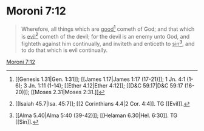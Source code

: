 # Moroni 7:12

> Wherefore, all things which are <u>good</u>[^a] cometh of God; and that which is <u>evil</u>[^b] cometh of the devil; for the devil is an enemy unto God, and fighteth against him continually, and inviteth and enticeth to <u>sin</u>[^c], and to do that which is evil continually.

[Moroni 7:12](https://www.churchofjesuschrist.org/study/scriptures/bofm/moro/7?lang=eng&id=p12#p12)


[^a]: [[Genesis 1.31|Gen. 1:31]]; [[James 1.17|James 1:17 (17-21)]]; 1 Jn. 4:1 (1-6); 3 Jn. 1:11 (1-14); [[Ether 4.12|Ether 4:12]]; [[D&C 59.17|D&C 59:17 (16-20)]]; [[Moses 2.31|Moses 2:31.]]
[^b]: [[Isaiah 45.7|Isa. 45:7]]; [[2 Corinthians 4.4|2 Cor. 4:4]]. TG [[Evil]].
[^c]: [[Alma 5.40|Alma 5:40 (39-42)]]; [[Helaman 6.30|Hel. 6:30]]. TG [[Sin]].
